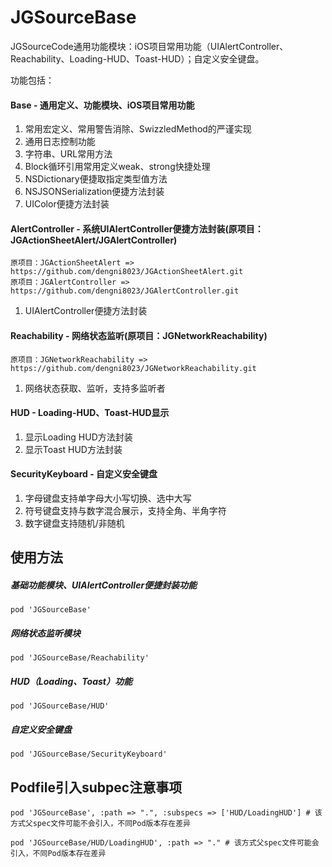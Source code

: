 <!--
 * @Author: 梅继高
 * @Date: 2021-01-12 21:25:08
 * @LastEditTime: 2021-07-19 15:56:14
 * @LastEditors: 梅继高
 * @Description: README.md
 * @FilePath: /JGSourceBase/README.md
-->
# JGSourceBase

JGSourceCode通用功能模块：iOS项目常用功能（UIAlertController、Reachability、Loading-HUD、Toast-HUD）；自定义安全键盘。

功能包括：

#### Base - 通用定义、功能模块、iOS项目常用功能

>
1. 常用宏定义、常用警告消除、SwizzledMethod的严谨实现
2. 通用日志控制功能
3. 字符串、URL常用方法
4. Block循环引用常用定义weak、strong快捷处理
5. NSDictionary便捷取指定类型值方法
6. NSJSONSerialization便捷方法封装
7. UIColor便捷方法封装
	
#### AlertController - 系统UIAlertController便捷方法封装(原项目：JGActionSheetAlert/JGAlertController)

	原项目：JGActionSheetAlert => https://github.com/dengni8023/JGActionSheetAlert.git
	原项目：JGAlertController => https://github.com/dengni8023/JGAlertController.git

>
1. UIAlertController便捷方法封装
	
#### Reachability - 网络状态监听(原项目：JGNetworkReachability)

	原项目：JGNetworkReachability => https://github.com/dengni8023/JGNetworkReachability.git

>
1. 网络状态获取、监听，支持多监听者
	
#### HUD - Loading-HUD、Toast-HUD显示

>
1. 显示Loading HUD方法封装
2. 显示Toast HUD方法封装

#### SecurityKeyboard - 自定义安全键盘

>
1. 字母键盘支持单字母大小写切换、选中大写
2. 符号键盘支持与数字混合展示，支持全角、半角字符
3. 数字键盘支持随机/非随机

## 使用方法

##### 基础功能模块、UIAlertController便捷封装功能

	pod 'JGSourceBase'

##### 网络状态监听模块

	pod 'JGSourceBase/Reachability'

##### HUD（Loading、Toast）功能

	pod 'JGSourceBase/HUD'
    
##### 自定义安全键盘

	pod 'JGSourceBase/SecurityKeyboard'


## Podfile引入subpec注意事项


	pod 'JGSourceBase', :path => ".", :subspecs => ['HUD/LoadingHUD'] # 该方式父spec文件可能不会引入，不同Pod版本存在差异

	pod 'JGSourceBase/HUD/LoadingHUD', :path => "." # 该方式父spec文件可能会引入，不同Pod版本存在差异
